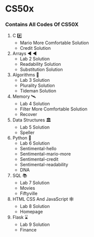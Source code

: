 # CS50x 
### Contains All Codes Of CS50X 
1. C #️⃣
   - Mario More Comfortable Solution
   - Credit Solution
2. Arrays ◀️ ◀️
   - Lab 2 Solution
   - Readability Solution
   - Substitution Solution
3. Algorithms 🤖
   - Lab 3 Solution
   - Plurality Solution
   - Tideman Solution
4. Memory 🛰️
   - Lab 4 Solution
   - Filter More Comfortable Solution
   - Recover 
5. Data Structures 🏛️
   - Lab 5 Solution
   - Speller
6. Python 🐍
   - Lab 6 Solution
   - Sentimental-hello
   - Sentimental-mario-more
   - Sentimental-credit
   - Sentimental-readability
   - DNA
7. SQL 📚
   - Lab 7 Solution
   - Movies
   - Fiftyville
8. HTML CSS And JavaScript 🕸️
   - Lab 8 Solution
   - Homepage
9. Flask :hourglass:
   - Lab 9 Solution
   - Finance
